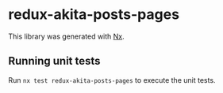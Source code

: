 # redux-akita-posts-pages

This library was generated with [Nx](https://nx.dev).

## Running unit tests

Run `nx test redux-akita-posts-pages` to execute the unit tests.
